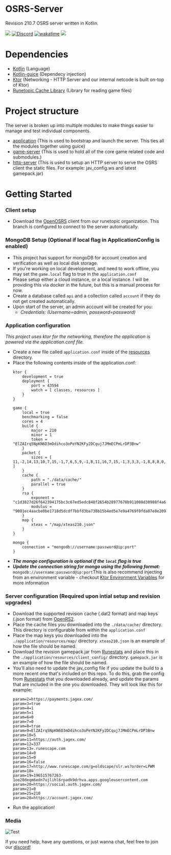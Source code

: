 # OSRS-Server

Revision 210.7 OSRS server written in Kotlin.

<a href="#"><img src="https://img.shields.io/badge/Build:%20-210.7-blue.svg"/></a>
[![Discord](https://img.shields.io/discord/212385463418355713?color=%237289DA&logo=Discord&logoColor=%237289DA)](https://discord.gg/3scgBkrfMG)
[![wakatime](https://wakatime.com/badge/user/00b793fe-9bcc-4e7a-88c2-7c1879c548ce/project/ed70e7ef-2223-4791-91ae-3c27fa5f8c89.svg)](https://wakatime.com/badge/user/00b793fe-9bcc-4e7a-88c2-7c1879c548ce/project/ed70e7ef-2223-4791-91ae-3c27fa5f8c89)
<a href="#"><img src="https://img.shields.io/badge/Powered%20by-Kotlin%201.8.0-blue.svg"/></a>
# Dependencies
- [Kotlin](https://kotlinlang.org/docs/home.html) (Language)
- [Kotlin-guice](https://github.com/misfitlabsdev/kotlin-guice) (Dependecy injection)
- [Ktor](https://ktor.io/) (Networking - HTTP Server and our internal netcode is built on-top of Ktor)
- [Runetopic Cache Library](https://github.com/runetopic/cache-lib) (Library for reading game files)

# Project structure

The server is broken up into multiple modules to make things easier to manage and test individual components.

- [application](/application) (This is used to bootstrap and launch the server. This ties all the modules together using guice)
- [game-server](/game-server) (This is used to hold all of the core game related code and submodules.)
- [http-server](/http-server) (This is used to setup an HTTP server to serve the OSRS client the static files. For example: jav_config.ws and latest gamepack.jar)

# Getting Started

### Client setup

- Download the [OpenOSRS](https://github.com/runetopic/openosrs/tree/localhost) client from our runetopic organization. This branch is configured to connect to the server  automatically.

### MongoDB Setup (Optional if local flag in ApplicationConfig is enabled)
- This project has support for mongoDB for account creation and verification as well as local disk storage. 
- If you're working on local development, and need to work offline, you may set the ```game.local``` flag to true in the ```application.conf``` 
- Please setup either a cloud instance, or a local instance. I will be providing this via docker in the future, but this is a manual process for now.
- Create a database called ```api``` and a collection called ```account``` if they do not get created automatically.
- Upon start of the server, an admin account will be created for you:
  - *Credentials: (Username=admin, password=password)*

### Application configuration
_This project uses ktor for the networking, therefore the application is powered via the application.conf file._
- Create a new file called ```application.conf``` inside of the [resources](./application/src/main/resources/) directory.
- Place the following contents inside of the application.conf:
  ```
  ktor {
      development = true
      deployment {
          port = 43594
          watch = [ classes, resources ]
      }
  }

  game {
      local = true
      benchmarking = false
      cores = 4
      build {
          major = 210
          minor = 1
          token = "ElZAIrq5NpKN6D3mDdihco3oPeYN2KFy2DCquj7JMmECPmLrDP3Bnw"
      }
      packet {
          sizes = [ 11,-2,14,13,10,7,15,-1,7,6,5,9,-1,8,11,16,7,15,-1,3,3,3,-1,8,8,8,0,8,-1,8,4,-1,8,7,3,11,7,-1,3,3,-1,3,-1,-1,3,15,8,3,8,2,-1,8,-2,7,8,3,8,8,6,7,2,4,9,-1,8,4,-1,8,-2,8,7,-1,7,3,-1,0,7,0,-1,2,4,8,0,11,16,6,8,3,1,7,3,8,-1,0,-1,-1,-1,8,-1,2,3,-1,4,-1,2,15,16,22 ]
      }
      cache {
          path = "./data/cache/"
          parallel = true
      }
      rsa {
          exponent = "c1d3827d26f642394175bc3c67ed5edc848f2654b28977678b911008d30988f4a6425e0af3cf8dc27d6d4c986726f9a99308d5ad21cdd72e07782bdd82fddc74fab02d5650848b8867b72728a42eec96f85f1682e515cc0881932d80dc9d4e2664e3d4983b295b2cd8cd62871db459178d194c6ada9e4faf9ac49af0cb28a89"
          modulus = "9081ec4aacbe0be1718d5dcdf7bbfd3ba738b15b4ed5e7e9a4769f0fda07e8e2094b08553ae1b78c794a1e064d29613f80495e303fbaa4f056f77b8b162a96616b2ca50dcd1a76bee4ba9fb67c4b7cd463da1f8c610f9a2e108efd5a571a958c78c4e4a5bfb40ee9bd2d99ae56f7ba18574b5a71d037ad538aee992bbee56375"
      }
      map {
          xteas = "/map/xteas210.json"
      }
  }
  
  mongo {
      connection = "mongodb://username:password@ip:port"
  }
  ```
- _**The mongo configuration is optional if the ```local``` flag is true**_
- **_Update the connection string for mongo using the following format:_** ```mongodb://username:password@ip:port```This is also recommend injecting from an environment variable - checkout [Ktor Environment Variables](https://ktor.io/docs/configuration-file.html#environment-variables) for more information

### Server configuration (Required upon intial setup and revision upgrades)
- Download the supported revision cache (.dat2 format) and map keys (.json format) from [OpenRS2](https://archive.openrs2.org/caches).
- Place the cache files you downloaded into the ``./data/cache/`` directory. This directory is configurable from within the ```application.conf```
- Place the map keys you downloaded into the ``./application/resources/map/`` directory. ``xteas210.json`` is an example of how the file should be named.
- Download the revision gamepack.jar from [Runestats](https://archive.runestats.com/osrs/) and place this in the ``./application/resources/client_config/`` directory. ``gamepack.jar`` is an example of how the file should be named.
- You'll also need to update the jav_config file if you update the build to a more recent one that's included on this repo. To do this, grab the config from  [Runestats](https://archive.runestats.com/osrs/) that you downloaded already, and update the params that are included in the one you downloaded. They will look like this for example:
  ```
  param=2=https://payments.jagex.com/
  param=3=true
  param=4=1
  param=5=1
  param=6=0
  param=7=0
  param=8=true
  param=9=ElZAIrq5NpKN6D3mDdihco3oPeYN2KFy2DCquj7JMmECPmLrDP3Bnw
  param=10=5
  param=11=https://auth.jagex.com/
  param=12=337
  param=13=.runescape.com
  param=14=0
  param=15=0
  param=16=false
  param=17=http://www.runescape.com/g=oldscape/slr.ws?order=LPWM
  param=18=
  param=19=196515767263-1oo20deqm6edn7ujlihl6rpadk9drhva.apps.googleusercontent.com
  param=20=https://social.auth.jagex.com/
  param=21=0
  param=25=210
  param=28=https://account.jagex.com/
  ```
- Run the application!

### Media
![Test](https://i.gyazo.com/a2e43f3143a2a7f67fc2d22a84d2000c.jpg)

If you need help, have any questions, or just wanna chat, feel free to join our [discord!](https://discord.gg/3scgBkrfMG)
